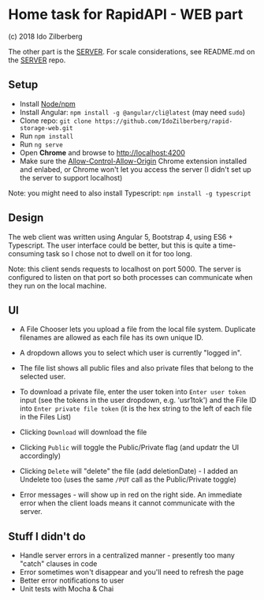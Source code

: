# Home task for RapidAPI - WEB part

(c) 2018 Ido Zilberberg

The other part is the [SERVER](https://github.com/IdoZilberberg/rapid-storage-server).
For scale considerations, see README.md on the [SERVER](https://github.com/IdoZilberberg/rapid-storage-server) repo. 

## Setup
* Install [Node/npm](https://nodejs.org/en/) 
* Install Angular: `npm install -g @angular/cli@latest` (may need `sudo`)
* Clone repo: `git clone https://github.com/IdoZilberberg/rapid-storage-web.git`
* Run `npm install`
* Run `ng serve`
* Open <b>Chrome</b> and browse to [http://localhost:4200](http://localhost:4200)
* Make sure the [Allow-Control-Allow-Origin](https://chrome.google.com/webstore/detail/allow-control-allow-origi/nlfbmbojpeacfghkpbjhddihlkkiljbi) Chrome extension installed and enlabed, or Chrome won't let you access the server (I didn't set up the server to support localhost)

Note: you might need to also install Typescript: `npm install -g typescript`

## Design
The web client was written using Angular 5, Bootstrap 4, using ES6 + Typescript.
The user interface could be better, but this is quite a time-consuming task so I chose not to dwell on it for too long. 

Note: this client sends requests to localhost on port 5000. The server is configured to listen on that port so both processes can communicate when they run on the local machine.

## UI
* A File Chooser lets you upload a file from the local file system. Duplicate filenames are allowed as each file has its own unique ID.
* A dropdown allows you to select which user is currently "logged in".
* The file list shows all public files and also private files that belong to the selected user.

* To download a private file, enter the user token into `Enter user token` input (see the tokens in the user dropdown, e.g. 'usr1tok') and the File ID into `Enter private file token` (it is the hex string to the left of each file in the Files List)
* Clicking `Download` will download the file
* Clicking `Public` will toggle the Public/Private flag (and updatr the UI accordingly)
* Clicking `Delete` will "delete" the file (add deletionDate) - I added an Undelete too (uses the same `/PUT` call as the Public/Private toggle)
* Error messages - will show up in red on the right side. An immediate error when the client loads means it cannot communicate with the server. 

## Stuff I didn't do
* Handle server errors in a centralized manner - presently too many "catch" clauses in code
* Error sometimes won't disappear and you'll need to refresh the page
* Better error notifications to user
* Unit tests with Mocha & Chai
